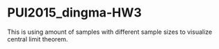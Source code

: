 # PUI2015_dingma-HW3
This is using amount of samples with different sample sizes to visualize central limit theorem.
